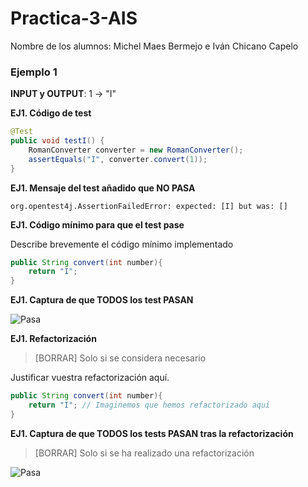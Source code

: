 # Practica-3-AIS

Nombre de los alumnos: Michel Maes Bermejo e Iván Chicano Capelo

### Ejemplo 1

**INPUT y OUTPUT**: 1 -> "I"

**EJ1. Código de test**
```java
@Test
public void testI() {
    RomanConverter converter = new RomanConverter();
    assertEquals("I", converter.convert(1));
}
```

**EJ1. Mensaje del test añadido que NO PASA**

```log
org.opentest4j.AssertionFailedError: expected: [I] but was: []
```

**EJ1. Código mínimo para que el test pase**

Describe brevemente el código mínimo implementado

```java
public String convert(int number){
    return "I";
}
```

**EJ1. Captura de que TODOS los test PASAN**

![Pasa](capturas/Ejemplo_1_PASA.png "Pasa")

**EJ1. Refactorización**
> [BORRAR]  Solo si se considera necesario

Justificar vuestra refactorización aquí.

```java
public String convert(int number){
    return "I"; // Imaginemos que hemos refactorizado aquí
}
```
**EJ1. Captura de que TODOS los tests PASAN tras la refactorización**
> [BORRAR]  Solo si se ha realizado una refactorización

![Pasa](capturas/Ejemplo_1_PASA.png "Pasa")
